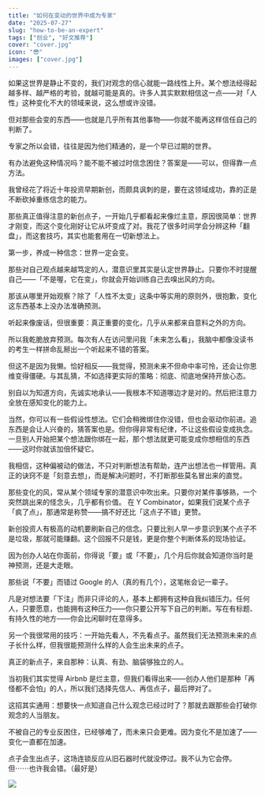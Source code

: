 ```yaml
---
title: "如何在变动的世界中成为专家"
date: "2025-07-27"
slug: "how-to-be-an-expert"
tags: ["创业", "好文推荐"]
cover: "cover.jpg"
icon: "😎"
images: ["cover.jpg"]
---
```

如果这世界是静止不变的，我们对观念的信心就能一路线性上升。某个想法经得起越多样、越严格的考验，就越可能是真的。许多人其实默默相信这一点——对「人性」这种变化不大的领域来说，这么想或许没错。



但对那些会变的东西——也就是几乎所有其他事物——你就不能再这样信任自己的判断了。



专家之所以会错，往往是因为他们精通的，是一个早已过期的世界。



有办法避免这种情况吗？能不能不被过时信念困住？答案是——可以，但得靠一点方法。



我曾经花了将近十年投资早期新创，而颇具讽刺的是，要在这领域成功，靠的正是不断砍掉重练信念的能力。



那些真正值得注意的新创点子，一开始几乎都看起来像烂主意，原因很简单：世界才刚变，而这个变化刚好让它从坏变成了对。我花了很多时间学会分辨这种「翻盘」，而这套技巧，其实也能套用在一切新想法上。



第一步，养成一种信念：世界一定会变。



那些对自己观点越来越笃定的人，潜意识里其实是认定世界静止。只要你不时提醒自己——「不是喔，它在变」，你就会开始训练自己去嗅出风的方向。



那该从哪里开始观察？除了「人性不太变」这条中等实用的原则外，很抱歉，变化这东西基本上没办法准确预测。



听起来像废话，但很重要：真正重要的变化，几乎从来都来自意料之外的方向。



所以我乾脆放弃预测。每次有人在访问里问我「未来怎么看」，我脑中都像没读书的考生一样拼命乱掰出一个听起来不错的答案。



但这不是因为我懒。恰好相反——我觉得，预测未来不但命中率可怜，还会让你思维变得僵硬。与其乱猜，不如选择更实际的策略：彻底、彻底地保持开放心态。



别自以为知道方向，先诚实地承认——我根本不知道哪边才是对的。然后把注意力全放在感知变化的能力上。



当然，你可以有一些假设性想法。它们会稍微绑住你没错，但也会驱动你前进。追东西是会让人兴奋的，猜答案也是。但你得非常有纪律，不让这些假设变成执念。
一旦别人开始把某个想法跟你绑在一起，那个想法就更可能变成你想相信的东西——这时你就该加倍怀疑它。



我相信，这种偏被动的做法，不只对判断想法有帮助，连产出想法也一样管用。真正的诀窍不是「刻意去想」，而是解决问题时，不打断那些莫名冒出来的直觉。



那些变化的风，常从某个领域专家的潜意识中吹出来。只要你对某件事够熟，一个突然跳出来的怪念头，几乎都有价值。
在 Y Combinator，如果我们说某个点子「疯了点」，那通常是称赞——搞不好还比「这点子不错」更赞。



新创投资人有极高的动机要刷新自己的信念。只要比别人早一步意识到某个点子不是垃圾，那就可能赚翻。这个回报不只是钱，更是你整个判断体系的现场验证。



因为创办人站在你面前，你得说「要」或「不要」，几个月后你就会知道你当时是神预测，还是大走眼。



那些说「不要」而错过 Google 的人（真的有几个），这笔帐会记一辈子。



凡是对想法要「下注」而非只评论的人，基本上都拥有这种自我纠错压力。任何人，只要愿意，也能拥有这种压力——你只要公开写下自己的判断。写在有标题、有持久性的地方——你会比闲聊时在意得多。



另一个我很常用的技巧：一开始先看人，不先看点子。虽然我们无法预测未来的点子长什么样，但我很能预测什么样的人会生出未来的点子。



真正的新点子，来自那种：认真、有劲、脑袋够独立的人。



当初我们其实觉得 Airbnb 是烂主意，但我们看得出来——创办人他们是那种「再怪都不会怕」的人，所以我们选择先信人、再信点子，最后押对了。



这招其实通用：想要快一点知道自己什么观念已经过时了？那就去跟那些会打破你观念的人当朋友。



不被自己的专业反困住，已经够难了，而未来只会更难。因为变化不是加速了——变化一直都在加速。



点子会生出点子，这场连锁反应从旧石器时代就没停过。我不认为它会停。
但⋯⋯也许我会错。（最好是）




![](https://prod-files-secure.s3.us-west-2.amazonaws.com/112d0858-5090-4d34-a606-b75eb8d65fd2/46476355-9cf3-4e99-9b7a-3531bc426380/1000202064.png?X-Amz-Algorithm=AWS4-HMAC-SHA256&X-Amz-Content-Sha256=UNSIGNED-PAYLOAD&X-Amz-Credential=ASIAZI2LB466RHO7FR6F%2F20250919%2Fus-west-2%2Fs3%2Faws4_request&X-Amz-Date=20250919T164926Z&X-Amz-Expires=3600&X-Amz-Security-Token=IQoJb3JpZ2luX2VjEF8aCXVzLXdlc3QtMiJHMEUCIQDCRt59%2BHy8LAjan42OKDGEKV2gXvuLAeU%2Ff0FUdRba3gIgEA6%2FksP74AIRW%2FxGP6oIpVYkpj4H80eglmBdtVtfOYEqiAQI2P%2F%2F%2F%2F%2F%2F%2F%2F%2F%2FARAAGgw2Mzc0MjMxODM4MDUiDNC8VezLkpK0KLPikyrcAw44TFev1Ua%2BOzEvGSq9g9O50k1BE2sCXsLCW41BGmx%2B3duCQJuq9ZfV0N8aVGArvB5gENudnVOO5lJWod65LX5JJPpiXy4peCT1Qh894fGy0FjWTHamPZrUdL334t32AqluMzZ73U0yb0B6bj3z1lj0mvz7264MIBdgRtW2X%2FWasz5uxIHamjUjpovy4pWBNtUCRLjnvZ0VtfnAk2FYvhgj%2FuW%2BSd75J%2FpO%2BIB3smwSS5J5n%2FBfJ5SoiHHc7pSKmKUrFUUpFjDKj0BR%2FrTvc1hUQ1JzhihRwKnOU%2Bp72dKbEpyki4kqgveA53Gw5NfnC6O8o5VhIo5FxWxVqzkiyuPzHw4u76XlMUoGGAa%2B5%2FlptB2266hmIwrPRvliYlvZVjT4ZHLC%2BSlb3rx%2FmkR0038hT1aRg5fLB98V92jkLgvalPXyQJBT%2FXJw9lFZMwtLJqpgw6%2F%2F1aAoQcxsz%2BYs6MkJXrMKW7C6iKzx%2F15P6mhti4AR20D%2B4L2DvusFPjB8ssaGhTaCuNS11z%2FvVw%2BQkKi7vMkFFQzeHwJIk7U7jNOnlAQdjqfzR%2BtRgING72%2BYtUZYGfHEAs5LJM8dDHKUw8Ob%2B09FV0K6yC%2FAEc3b3nzqxExnsnGT1XzXTVMpMIPmtcYGOqUBAKv390VJCNJ9TZzECvT%2Fbi7l9bQBqWDbTu%2BeqhswlU6%2BkG3lefHWFBqv4YUKDmlV7NpFJy4a%2BnHVWY8YzvgPEvcpcr1D0mwkKQRdQDNTetbYHpBPL2EZteAkQ4FqUrzCSMLll3uScHwbRNwtY4fwxL63%2FqlR0l1AkmS0wOgkPTncoXgvGeqTYKoAlDKq6GsFNciET4OmK44ISnpfjcAtKb1z0L9l&X-Amz-Signature=05e1e518e3da03ac5cc73ff0bfed75e042e2985eab879b89061a814de2412594&X-Amz-SignedHeaders=host&x-amz-checksum-mode=ENABLED&x-id=GetObject)

